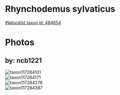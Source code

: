 
Rhynchodemus sylvaticus
=======================
  
[iNaturalist taxon id: 484654](https://www.inaturalist.org/taxa/484654)
# Photos

## by: ncb1221
  
![taxon117284101](https://inaturalist-open-data.s3.amazonaws.com/photos/125629024/medium.jpeg)  
![taxon117284171](https://inaturalist-open-data.s3.amazonaws.com/photos/125629081/medium.jpeg)  
![taxon117284278](https://inaturalist-open-data.s3.amazonaws.com/photos/125629145/medium.jpeg)  
![taxon117284387](https://inaturalist-open-data.s3.amazonaws.com/photos/125629194/medium.jpeg)